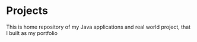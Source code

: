 # Projects
This is home repository of my Java applications and real world project, that I built as my portfolio
